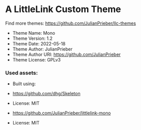# A LittleLink Custom Theme
Find more themes: https://github.com/JulianPrieber/llc-themes
                                                                                                                                                                         
*	Theme Name: Mono
*	Theme Version: 1.2
*	Theme Date: 2022-05-18
*	Theme Author: JulianPrieber
*	Theme Author URI: https://github.com/JulianPrieber
*	Theme License: GPLv3


### Used assets:
* Built using:
* https://github.com/dhg/Skeleton
* License: MIT

* https://github.com/JulianPrieber/littlelink-mono
* License: MIT
